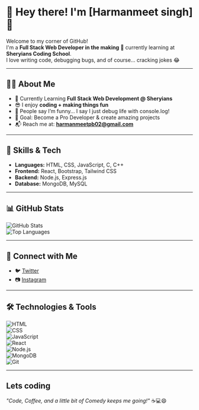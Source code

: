 # 🌟 Hey there! I'm [Harmanmeet singh] 🌟  

Welcome to my corner of GitHub!  
I'm a **Full Stack Web Developer in the making** 🚀 currently learning at **Sheryians Coding School**.  
I love writing code, debugging bugs, and of course... cracking jokes 😂  

---

## 👨‍💻 About Me  
- 🌱 Currently Learning **Full Stack Web Development @ Sheryians**  
- 😎 I enjoy **coding + making things fun**  
- 🤪 People say I’m funny… I say I just debug life with console.log!  
- 🎯 Goal: Become a Pro Developer & create amazing projects  
- 📬 Reach me at: **harmanmeetpb02@gmail.com**  

---

## 🚀 Skills & Tech  
- **Languages:** HTML, CSS, JavaScript, C, C++  
- **Frontend:** React, Bootstrap, Tailwind CSS  
- **Backend:** Node.js, Express.js  
- **Database:** MongoDB, MySQL  

---

## 📊 GitHub Stats  
![GitHub Stats](https://github-readme-stats.vercel.app/api?username=harmanmeetpb02-dev&show_icons=true&theme=tokyonight)  
![Top Languages](https://github-readme-stats.vercel.app/api/top-langs/?username=YourGitHubUsername&layout=compact&theme=tokyonight)  

---


## 🤝 Connect with Me  
- 🐦 [Twitter](https://twitter.com/coderxplorer1)  
- 📷 [Instagram](https://instagram.com/harman__23)  

---

## 🛠️ Technologies & Tools  
![HTML](https://img.shields.io/badge/-HTML5-orange?logo=html5&logoColor=white&style=for-the-badge)  
![CSS](https://img.shields.io/badge/-CSS3-blue?logo=css3&logoColor=white&style=for-the-badge)  
![JavaScript](https://img.shields.io/badge/-JavaScript-yellow?logo=javascript&logoColor=white&style=for-the-badge)  
![React](https://img.shields.io/badge/-React-blue?logo=react&logoColor=white&style=for-the-badge)  
![Node.js](https://img.shields.io/badge/-Node.js-green?logo=node.js&logoColor=white&style=for-the-badge)  
![MongoDB](https://img.shields.io/badge/-MongoDB-darkgreen?logo=mongodb&logoColor=white&style=for-the-badge)  
![Git](https://img.shields.io/badge/-Git-black?logo=git&logoColor=orange&style=for-the-badge)  

---

## Lets coding
_"Code, Coffee, and a little bit of Comedy keeps me going!"_ ☕💻😄  
